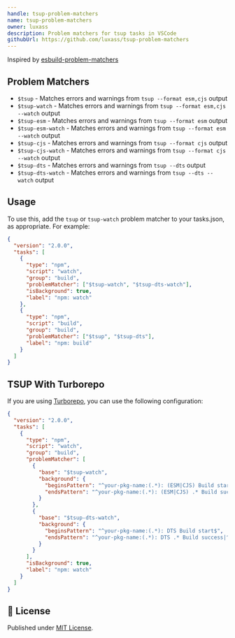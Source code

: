 ```yaml
---
handle: tsup-problem-matchers
name: tsup-problem-matchers
owner: luxass
description: Problem matchers for tsup tasks in VSCode
githubUrl: https://github.com/luxass/tsup-problem-matchers
---
```


Inspired by [esbuild-problem-matchers](https://github.com/connor4312/esbuild-problem-matchers)

## Problem Matchers

- `$tsup` - Matches errors and warnings from `tsup --format esm,cjs` output
- `$tsup-watch` - Matches errors and warnings from `tsup --format esm,cjs --watch` output
- `$tsup-esm` - Matches errors and warnings from `tsup --format esm` output
- `$tsup-esm-watch` - Matches errors and warnings from `tsup --format esm --watch` output
- `$tsup-cjs` - Matches errors and warnings from `tsup --format cjs` output
- `$tsup-cjs-watch` - Matches errors and warnings from `tsup --format cjs --watch` output
- `$tsup-dts` - Matches errors and warnings from `tsup --dts` output
- `$tsup-dts-watch` - Matches errors and warnings from `tsup --dts --watch` output

## Usage

To use this, add the `tsup` or `tsup-watch` problem matcher to your tasks.json, as appropriate. For example:

```json
{
  "version": "2.0.0",
  "tasks": [
    {
      "type": "npm",
      "script": "watch",
      "group": "build",
      "problemMatcher": ["$tsup-watch", "$tsup-dts-watch"],
      "isBackground": true,
      "label": "npm: watch"
    },
    {
      "type": "npm",
      "script": "build",
      "group": "build",
      "problemMatcher": ["$tsup", "$tsup-dts"],
      "label": "npm: build"
    }
  ]
}
```

## TSUP With Turborepo

If you are using [Turborepo](https://turbo.build/repo), you can use the following configuration:

```json
{
  "version": "2.0.0",
  "tasks": [
    {
      "type": "npm",
      "script": "watch",
      "group": "build",
      "problemMatcher": [
        {
          "base": "$tsup-watch",
          "background": {
            "beginsPattern": "^your-pkg-name:(.*): (ESM|CJS) Build start$",
            "endsPattern": "^your-pkg-name:(.*): (ESM|CJS) .* Build success|^your-pkg-name:(.*): (ESM|CJS) Build failed"
          }
        },
        {
          "base": "$tsup-dts-watch",
          "background": {
            "beginsPattern": "^your-pkg-name:(.*): DTS Build start$",
            "endsPattern": "^your-pkg-name:(.*): DTS .* Build success|^your-pkg-name:(.*): DTS Build failed"
          }
        }
      ],
      "isBackground": true,
      "label": "npm: watch"
    }
  ]
}
```

## 📄 License

Published under [MIT License](https://github.com/luxass/tsup-problem-matchers/blob/main/LICENSE).
